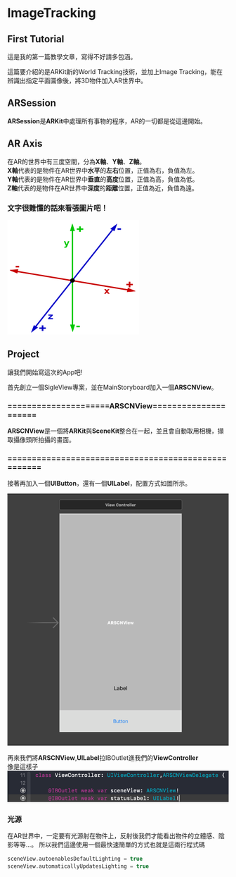 # ImageTracking

## First Tutorial

這是我的第一篇教學文章，寫得不好請多包涵。

這篇要介紹的是ARKit新的World Tracking技術，並加上Image Tracking，能在辨識出指定平面圖像後，將3D物件加入AR世界中。

## ARSession

**ARSession**是**ARKit**中處理所有事物的程序，AR的一切都是從這邊開始。

## AR Axis
在AR的世界中有三度空間，分為**X軸**、**Y軸**、**Z軸**。  
**X軸**代表的是物件在AR世界中**水平**的**左右**位置，正值為右，負值為左。  
**Y軸**代表的是物件在AR世界中**垂直**的**高度**位置，正值為高，負值為低。  
**Z軸**代表的是物件在AR世界中**深度**的**距離**位置，正值為近，負值為遠。  

### 文字很難懂的話來看張圖片吧！  

![](./ReadmeImages/Axis.png)

## Project

讓我們開始寫這次的App吧!  

首先創立一個SigleView專案，並在MainStoryboard加入一個**ARSCNView**。  
### =====================ARSCNView=====================

**ARSCNView**是一個將**ARKit**與**SceneKit**整合在一起，並且會自動取用相機，擷取攝像頭所拍攝的畫面。 
### ====================================================

接著再加入一個**UIButton**，還有一個**UILabel**，配置方式如圖所示。  

![](./ReadmeImages/ScreenShot01.png)  

再來我們將**ARSCNView**,**UILabel**拉IBOutlet進我們的**ViewController**  
像是這樣子  
![](./ReadmeImages/CodeShot01.png)  

### 光源
在AR世界中，一定要有光源射在物件上，反射後我們才能看出物件的立體感、陰影等等...。
所以我們這邊使用一個最快速簡單的方式也就是這兩行程式碼 

``` swift
sceneView.autoenablesDefaultLighting = true
sceneView.automaticallyUpdatesLighting = true
```